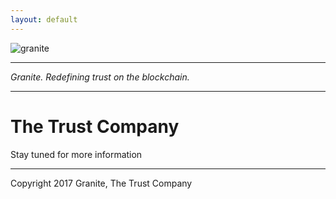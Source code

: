 ```yaml
---
layout: default
---
```


![granite](http://i.cubeupload.com/02b8TO.png)


---

*Granite. Redefining trust on the blockchain.*

---

# The Trust Company

Stay tuned for more information

---

Copyright 2017 Granite, The Trust Company
